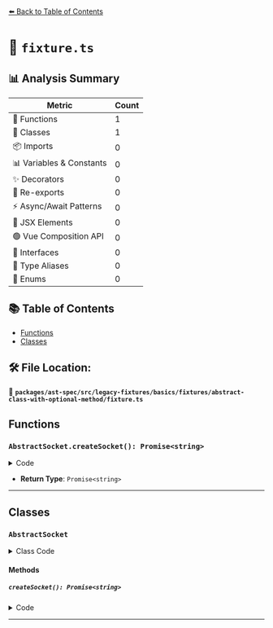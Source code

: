 [⬅️ Back to Table of Contents](../../../../../../../index.md)

# 📄 `fixture.ts`

## 📊 Analysis Summary

| Metric | Count |
|--------|-------|
| 🔧 Functions | 1 |
| 🧱 Classes | 1 |
| 📦 Imports | 0 |
| 📊 Variables & Constants | 0 |
| ✨ Decorators | 0 |
| 🔄 Re-exports | 0 |
| ⚡ Async/Await Patterns | 0 |
| 💠 JSX Elements | 0 |
| 🟢 Vue Composition API | 0 |
| 📐 Interfaces | 0 |
| 📑 Type Aliases | 0 |
| 🎯 Enums | 0 |

## 📚 Table of Contents

- [Functions](#functions)
- [Classes](#classes)

## 🛠️ File Location:
📂 **`packages/ast-spec/src/legacy-fixtures/basics/fixtures/abstract-class-with-optional-method/fixture.ts`**

## Functions

### `AbstractSocket.createSocket(): Promise<string>`

<details><summary>Code</summary>

```ts
createSocket?(): Promise<string>;
```
</details>

- **Return Type**: `Promise<string>`

---

## Classes

### `AbstractSocket`

<details><summary>Class Code</summary>

```ts
export abstract class AbstractSocket {
  createSocket?(): Promise<string>;
}
```
</details>

#### Methods

##### `createSocket(): Promise<string>`

<details><summary>Code</summary>

```ts
createSocket?(): Promise<string>;
```
</details>


---